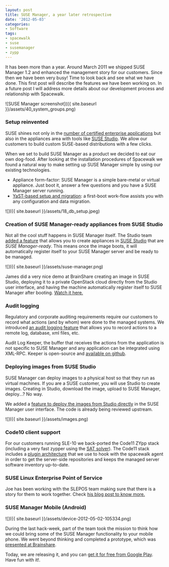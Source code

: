 ```yaml
---
layout: post
title: SUSE Manager, a year later retrospective
date: '2012-05-03'
categories:
- Software
tags:
- spacewalk
- suse
- susemanager
- zypp
---
```


It has been more than a year. Around March 2011 we shipped SUSE Manager 1.2 and enhanced the management story for our customers. Since then we have been very busy! Time to look back and see what we have done. This first post will describe the features we have been working on. In a future post I will address more details about our development process and relationship with Spacewalk.

![SUSE Manager screenshot]({{ site.baseurl }}/assets/40_system_groups.png)

### Setup reinvented

SUSE shines not only in the [number of certified enterprise applications](http://www.marketwatch.com/story/suse-leads-with-most-certified-applications-across-linux-vendors-2012-04-25) but also in the appliances area with tools like [SUSE Studio](http://susestudio.com). We allow our customers to build custom SUSE-based distributions with a few clicks.

When we set to build SUSE Manager as a product we decided to eat our own dog-food. After looking at the installation procedures of Spacewalk we found a natural way to make setting up SUSE Manager simple by using our existing technologies.

- Appliance form-factor: SUSE Manager is a simple bare-metal or virtual appliance. Just boot it, answer a few questions and you have a SUSE Manager server running.
- [YaST-based setup and migration](http://suse.gansert.net/?p=136): a first-boot work-flow assists you with any configuration and data migration.

![]({{ site.baseurl }}/assets/18_db_setup.jpeg)

### Creation of SUSE Manager-ready appliances from SUSE Studio

Not all the cool stuff happens in SUSE Manager itself. The Studio team [added a feature](http://www.suse.com/blogs/from-studio-to-manager-with-a-click-of-your-mouse/) that allows you to create appliances in [SUSE Studio](http://susestudio.com) that are _SUSE Manager-ready_. This means once the image boots, it will automatically register itself to your SUSE Manager server and be ready to be managed.

![]({{ site.baseurl }}/assets/suse-manager.png)

James did a very nice demo at BrainShare creating an image in SUSE Studio, deploying it to a private OpenStack cloud directly from the Studio user interface, and having the machine automatically register itself to SUSE Manager after booting. [Watch it here.](http://www.youtube.com/watch?v=B59G-gl4COc#t=4m7s)

### Audit logging

Regulatory and corporate auditing requirements require our customers to record what actions (and by whom) were done to the managed systems. We introduced [an audit logging feature](http://www.suse.com/blogs/suse-manager-eases-the-buden-of-compliance/) that allows you to record actions to a remote log, database, xml files, etc.

Audit Log Keeper, the buffer that receives the actions from the application is not specific to SUSE Manager and any application can be integrated using XML-RPC. Keeper is open-source and [available on github](https://github.com/SUSE/auditlog-keeper "Audit Log Keeper on github.com").

### Deploying images from SUSE Studio

SUSE Manager can deploy images to a physical host so that they run as virtual machines. If you are a SUSE customer, you will use Studio to create images. Creating in Studio, download the image, upload to SUSE Manager, deploy...? No way.

We added a [feature to deploy the images from Studio directly](http://www.suse.com/blogs/deploying-linux-images-can-be-fun/) in the SUSE Manager user interface. The code is already being reviewed upstream.

![]({{ site.baseurl }}/assets/images.png)

### Code10 client support

For our customers running SLE-10 we back-ported the Code11 ZYpp stack (including a very fast zypper using the [SAT solver](http://libsolv.org)). The Code11 stack includes a [plugin architecture](http://doc.opensuse.org/projects/libzypp/12.1/zypp-plugins.html) that we use to hook with the spacewalk agent in order to get the server-side repositories and keeps the managed server software inventory up-to-date.

### SUSE Linux Enterprise Point of Service

Joe has been working with the SLEPOS team making sure that there is a story for them to work together. Check [his blog post to know more.](http://www.suse.com/blogs/suse-manager-and-point-of-service-a-dream-team)

### SUSE Manager Mobile (Android)

![]({{ site.baseurl }}/assets/device-2012-05-02-105334.png)

During the last hack-week, part of the team took the mission to think how we could bring some of the SUSE Manager functionality to your mobile phone. We went beyond thinking and completed a prototype, which was [presented at Brainshare](www.youtube.com/watch?v=B59G-gl4COc#t=7m20s).

Today, we are releasing it, and you can [get it for free from Google Play](https://play.google.com/store/apps/details?id=de.suse.android.susemanager.app&feature=more_from_developer). Have fun with it!.

